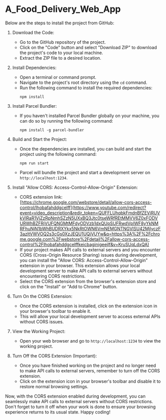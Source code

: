 # A_Food_Delivery_Web_App

Below are the steps to install the project from GitHub:

1. Download the Code:
   - Go to the GitHub repository of the project.
   - Click on the "Code" button and select "Download ZIP" to download the project's code to your local machine.
   - Extract the ZIP file to a desired location.

2. Install Dependencies:
   - Open a terminal or command prompt.
   - Navigate to the project's root directory using the `cd` command.
   - Run the following command to install the required dependencies:
     ```
     npm install
     ```

3. Install Parcel Bundler:
   - If you haven't installed Parcel Bundler globally on your machine, you can do so by running the following command:
     ```
     npm install -g parcel-bundler
     ```

4. Build and Start the Project:
   - Once the dependencies are installed, you can build and start the project using the following command:
     ```
     npm run start
     ```
   - Parcel will bundle the project and start a development server on `http://localhost:1234`.

5. Install "Allow CORS: Access-Control-Allow-Origin" Extension:
   - CORS extension link: [https://chrome.google.com/webstore/detail/allow-cors-access-control/lhobafahddgcelff](https://www.youtube.com/redirect?event=video_description&redir_token=QUFFLUhqbkFmdnBfZEViRUVkVlRaR1VjZzRpNmhSZzN5UXxBQ3Jtc0tseWRfREtMMVV6Z0xFODVURWhBZFRjVUFQNGMtMFdyODVzb1dxQUpSUFRwdVplWF8yYkNMRFhuNjN1bWhBUDRXYkx5NkRtOWN6VmNEMGNTNGVlSU42MjlyczF3azltVWVOQ2s3cGs0XzJEQU1UQjVUYw&q=https%3A%2F%2Fchrome.google.com%2Fwebstore%2Fdetail%2Fallow-cors-access-control%2Flhobafahddgcelffkeicbaginigeejlf&v=KruSUqLdxQA)
   - If your project makes API calls to external servers and you encounter CORS (Cross-Origin Resource Sharing) issues during development, you can install the "Allow CORS: Access-Control-Allow-Origin" extension in your browser. This extension allows your local development server to make API calls to external servers without encountering CORS restrictions.
   - Select the CORS extension from the browser's extension store and click on the "Install" or "Add to Chrome" button.

6. Turn On the CORS Extension:
   - Once the CORS extension is installed, click on the extension icon in your browser's toolbar to enable it.
   - This will allow your local development server to access external APIs without CORS issues.

7. View the Working Project:
   - Open your web browser and go to `http://localhost:1234` to view the working project.

8. Turn Off the CORS Extension (Important):
   - Once you have finished working on the project and no longer need to make API calls to external servers, remember to turn off the CORS extension.
   - Click on the extension icon in your browser's toolbar and disable it to restore normal browsing settings.

Now, with the CORS extension enabled during development, you can seamlessly make API calls to external servers without CORS restrictions. Don't forget to turn it off when your work is done to ensure your browsing experience returns to its usual state. Happy coding!

